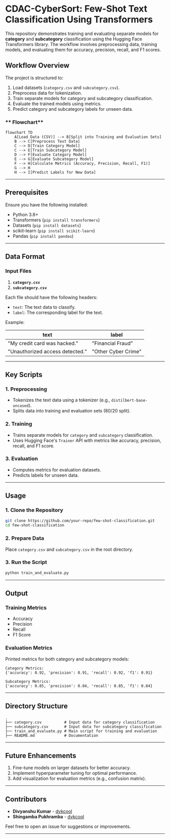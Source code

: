 # **CDAC-CyberSort: Few-Shot Text Classification Using Transformers**

This repository demonstrates training and evaluating separate models for **category** and **subcategory** classification using the Hugging Face Transformers library. The workflow involves preprocessing data, training models, and evaluating them for accuracy, precision, recall, and F1 scores.

## **Workflow Overview**

The project is structured to:
1. Load datasets (`category.csv` and `subcategory.csv`).
2. Preprocess data for tokenization.
3. Train separate models for category and subcategory classification.
4. Evaluate the trained models using metrics.
5. Predict category and subcategory labels for unseen data.

### ** Flowchart**

```mermaid
flowchart TD
    A[Load Data (CSV)] --> B[Split into Training and Evaluation Sets]
    B --> C[Preprocess Text Data]
    C --> D[Train Category Model]
    C --> E[Train Subcategory Model]
    D --> F[Evaluate Category Model]
    E --> G[Evaluate Subcategory Model]
    F --> H[Calculate Metrics (Accuracy, Precision, Recall, F1)]
    G --> H
    H --> I[Predict Labels for New Data]
```

---

## **Prerequisites**

Ensure you have the following installed:
- Python 3.8+
- Transformers (`pip install transformers`)
- Datasets (`pip install datasets`)
- scikit-learn (`pip install scikit-learn`)
- Pandas (`pip install pandas`)

---

## **Data Format**

### **Input Files**
1. **`category.csv`**
2. **`subcategory.csv`**

Each file should have the following headers:
- `text`: The text data to classify.
- `label`: The corresponding label for the text.

Example:

| text                            | label            |
|---------------------------------|------------------|
| "My credit card was hacked."   | "Financial Fraud" |
| "Unauthorized access detected." | "Other Cyber Crime" |

---

## **Key Scripts**

### 1. **Preprocessing**
- Tokenizes the text data using a tokenizer (e.g., `distilbert-base-uncased`).
- Splits data into training and evaluation sets (80/20 split).
  
### 2. **Training**
- Trains separate models for `category` and `subcategory` classification.
- Uses Hugging Face's `Trainer` API with metrics like accuracy, precision, recall, and F1 score.

### 3. **Evaluation**
- Computes metrics for evaluation datasets.
- Predicts labels for unseen data.

---

## **Usage**

### 1. **Clone the Repository**
```bash
git clone https://github.com/your-repo/few-shot-classification.git
cd few-shot-classification
```

### 2. **Prepare Data**
Place `category.csv` and `subcategory.csv` in the root directory.

### 3. **Run the Script**
```bash
python train_and_evaluate.py
```

---

## **Output**

### **Training Metrics**
- Accuracy
- Precision
- Recall
- F1 Score

### **Evaluation Metrics**
Printed metrics for both category and subcategory models:
```plaintext
Category Metrics:
{'accuracy': 0.92, 'precision': 0.91, 'recall': 0.92, 'f1': 0.91}

Subcategory Metrics:
{'accuracy': 0.85, 'precision': 0.84, 'recall': 0.85, 'f1': 0.84}
```

---

## **Directory Structure**

```plaintext
.
├── category.csv          # Input data for category classification
├── subcategory.csv       # Input data for subcategory classification
├── train_and_evaluate.py # Main script for training and evaluation
├── README.md             # Documentation
```

---

## **Future Enhancements**

1. Fine-tune models on larger datasets for better accuracy.
2. Implement hyperparameter tuning for optimal performance.
3. Add visualization for evaluation metrics (e.g., confusion matrix).

---

## **Contributors**
- **Divyanshu Kumar** - [dvkcool](https://github.com/dvkcool)
- **Shingamba Pukhramba** - [dvkcool](https://github.com/shingamba)

Feel free to open an issue for suggestions or improvements.

--- 
